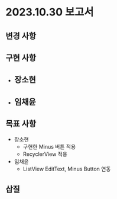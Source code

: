 # 2023.10.30 보고서
## 변경 사항
## 구현 사항
- 장소현
  - 
- 임채윤
  - 
## 목표 사항
- 장소현
  - 구현한 Minus 버튼 적용
  - RecyclerView 적용
- 임채윤
  - ListView EditText, Minus Button 연동
## 삽질
